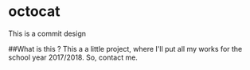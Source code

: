 # octocat
This is a commit design

##What is this ?
This a a little project, where I'll put all my works for the school year 2017/2018.
So, contact me.
